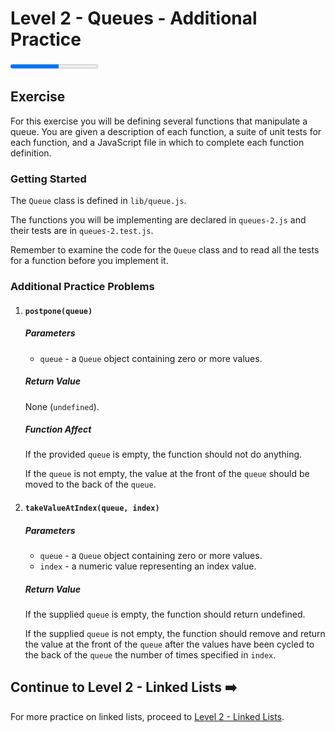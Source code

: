 # Level 2 - Queues - Additional Practice

<progress value="5" max="9"></progress>

## Exercise

For this exercise you will be defining several functions that manipulate a queue. You are given a description of each function, a suite of unit tests for each function, and a JavaScript file in which to complete each function definition.

### Getting Started

The `Queue` class is defined in `lib/queue.js`.

The functions you will be implementing are declared in `queues-2.js` and their tests are in `queues-2.test.js`.

Remember to examine the code for the `Queue` class and to read all the tests for a function before you implement it.

### Additional Practice Problems

1. #### `postpone(queue)`

   ##### Parameters

   - `queue` - a `Queue` object containing zero or more values.

   ##### Return Value

   None (`undefined`).

   ##### Function Affect

   If the provided `queue` is empty, the function should not do anything.

   If the `queue` is not empty, the value at the front of the `queue` should be moved to the back of the `queue`.

1. #### `takeValueAtIndex(queue, index)`

   ##### Parameters

   - `queue` - a `Queue` object containing zero or more values.
   - `index` - a numeric value representing an index value.

   ##### Return Value

   If the supplied `queue` is empty, the function should return undefined.

   If the supplied `queue` is not empty, the function should remove and return the value at the front of the `queue` after the values have been cycled to the back of the `queue` the number of times specified in `index`.

## Continue to Level 2 - Linked Lists ➡️

For more practice on linked lists, proceed to [Level 2 - Linked Lists](../linked-lists).
